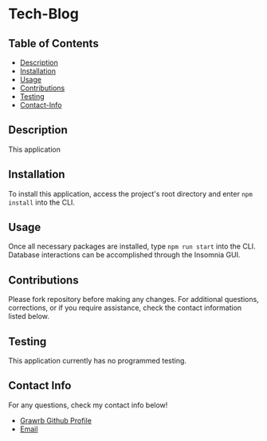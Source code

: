 # Tech-Blog

## Table of Contents
- [Description](#description)
- [Installation](#installation)
- [Usage](#usage)
- [Contributions](#contributions)
- [Testing](#testing)
- [Contact-Info](#contact-info)

## Description

This application

## Installation

To install this application, access the project's root directory and enter ```npm install``` into the CLI.

## Usage

Once all necessary packages are installed, type ```npm run start``` into the CLI. Database interactions can be accomplished through the Insomnia GUI.

## Contributions

Please fork repository before making any changes. For additional questions, corrections, or if you require assistance, check the contact information listed below.

## Testing

This application currently has no programmed testing.


## Contact Info

For any questions, check my contact info below!

- <a href="https://github.com/Grawrb" alt="GitHub Profile Link"> Grawrb Github Profile</a>
- [Email](mailto:robmaxfield22@gmail.com)